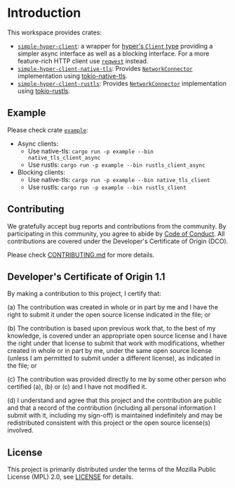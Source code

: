 # Introduction

This workspace provides crates:

- [`simple-hyper-client`](./simple-hyper-client/): a wrapper for [hyper's
  `Client` type] providing a simpler async interface as well as a blocking
  interface. For a more feature-rich HTTP client use [`reqwest`] instead.
- [`simple-hyper-client-native-tls`](./simple-hyper-client-native-tls/):
  Provides [`NetworkConnector`] implementation using
  [tokio-native-tls](https://crates.io/crates/tokio-native-tls).
- [`simple-hyper-client-rustls`](./simple-hyper-client-rustls/): Provides
  [`NetworkConnector`] implementation using [tokio-rustls].

## Example

Please check crate [`example`](./example/):

- Async clients:
  - Use native-tls: `cargo run -p example --bin native_tls_client_async`
  - Use rustls: `cargo run -p example --bin rustls_client_async`
- Blocking clients:
  - Use native-tls: `cargo run -p example --bin native_tls_client`
  - Use rustls: `cargo run -p example --bin rustls_client`

## Contributing

We gratefully accept bug reports and contributions from the community. By
participating in this community, you agree to abide by [Code of
Conduct](./CODE_OF_CONDUCT.md). All contributions are covered under the
Developer's Certificate of Origin (DCO).

Please check [CONTRIBUTING.md](./CONTRIBUTING.md) for more details.

## Developer's Certificate of Origin 1.1

By making a contribution to this project, I certify that:

(a) The contribution was created in whole or in part by me and I have the right
to submit it under the open source license indicated in the file; or

(b) The contribution is based upon previous work that, to the best of my
knowledge, is covered under an appropriate open source license and I have the
right under that license to submit that work with modifications, whether created
in whole or in part by me, under the same open source license (unless I am
permitted to submit under a different license), as indicated in the file; or

(c) The contribution was provided directly to me by some other person who
certified (a), (b) or (c) and I have not modified it.

(d) I understand and agree that this project and the contribution are public and
that a record of the contribution (including all personal information I submit
with it, including my sign-off) is maintained indefinitely and may be
redistributed consistent with this project or the open source license(s)
involved.

## License

This project is primarily distributed under the terms of the Mozilla Public
License (MPL) 2.0, see [LICENSE](./LICENSE) for details.

[hyper's `Client` type]:
    https://docs.rs/hyper/latest/hyper/client/struct.Client.html
[`reqwest`]: https://crates.io/crates/reqwest
[`NetworkConnector`]:
    https://docs.rs/simple-hyper-client/latest/simple_hyper_client/trait.NetworkConnector.html
[tokio-rustls]: https://crates.io/crates/tokio-rustls